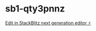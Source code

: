 # sb1-qty3pnnz

[Edit in StackBlitz next generation editor ⚡️](https://stackblitz.com/~/github.com/ashish3192/sb1-qty3pnnz)